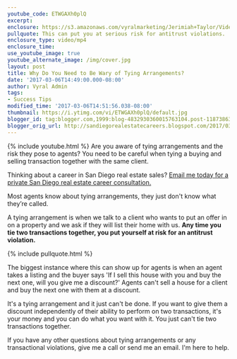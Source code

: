 ```yaml
---
youtube_code: ETWGAXh0plQ
excerpt:
enclosure: https://s3.amazonaws.com/vyralmarketing/Jerimiah+Taylor/Videos/San+Diego/2017/Why+Do+I+Need+to+Be+Wary+of+Tying+Arrangements%253F+-+San+Diego+Real+Estate+Career.mp4
pullquote: This can put you at serious risk for antitrust violations.
enclosure_type: video/mp4
enclosure_time:
use_youtube_image: true
youtube_alternate_image: /img/cover.jpg
layout: post
title: Why Do You Need to Be Wary of Tying Arrangements?
date: '2017-03-06T14:49:00.000-08:00'
author: Vyral Admin
tags:
- Success Tips
modified_time: '2017-03-06T14:51:56.038-08:00'
thumbnail: https://i.ytimg.com/vi/ETWGAXh0plQ/default.jpg
blogger_id: tag:blogger.com,1999:blog-4832930360015763104.post-118738630949642326
blogger_orig_url: http://sandiegorealestatecareers.blogspot.com/2017/03/why-do-i-need-to-be-wary-of-tying.html
---
```

{% include youtube.html %}
Are you aware of tying arrangements and the risk they pose to agents? You need to be careful when tying a buying and selling transaction together with the same client.

Thinking about a career in San Diego real estate sales?
<a href="mailto:JTaylor@kw.com">Email me today for a private San Diego real estate career consultation.</a>

Most agents know about tying arrangements, they just don't know what they’re called.

A tying arrangement is when we talk to a client who wants to put an offer in on a property and we ask if they will list their home with us. **Any time you tie two transactions together, you put yourself at risk for an antitrust violation.**

{% include pullquote.html %}

The biggest instance where this can show up for agents is when an agent takes a listing and the buyer says 'If I sell this house with you and buy the next one, will you give me a discount?' Agents can't sell a house for a client and buy the next one with them at a discount.

It's a tying arrangement and it just can't be done. If you want to give them a discount independently of their ability to perform on two transactions, it's your money and you can do what you want with it. You just can't tie two transactions together.

If you have any other questions about tying arrangements or any transactional violations, give me a call or send me an email. I'm here to help.
